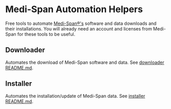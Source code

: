 # Medi-Span Automation Helpers

Free tools to automate [Medi-Span®'s](https://www.wolterskluwer.com/en/solutions/medi-span) software and data downloads and their installations. 
You will already need an account and licenses from Medi-Span for these tools to be useful.

## Downloader

Automates the download of Medi-Span software and data. See [downloader README.md](downloader/README.md).

## Installer

Automates the installation/update of Medi-Span data. See [installer README.md](installer/README.md).
